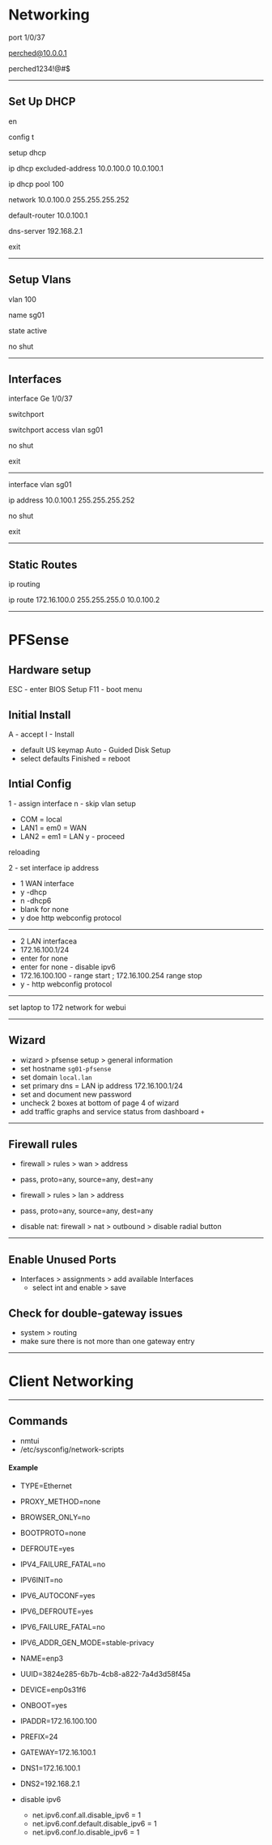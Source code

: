 # Networking

port 1/0/37

perched@10.0.0.1

perched1234!@#$

---

## Set Up DHCP

en

config t

setup dhcp

ip dhcp excluded-address 10.0.100.0 10.0.100.1

ip dhcp pool 100

network 10.0.100.0 255.255.255.252

default-router 10.0.100.1

dns-server 192.168.2.1

exit

---

## Setup Vlans

vlan 100

name sg01

state active

no shut

---

## Interfaces

interface Ge 1/0/37

switchport

switchport access vlan sg01

no shut

exit

---

interface vlan sg01

ip address 10.0.100.1 255.255.255.252

no shut

exit

---

## Static Routes

ip routing

ip route 172.16.100.0 255.255.255.0 10.0.100.2

---

# PFSense

## Hardware setup

ESC - enter BIOS Setup
F11 - boot menu

## Initial Install

A - accept
I - Install
 - default US keymap
Auto - Guided Disk Setup
 - select defaults
Finished = reboot

## Intial Config
1 - assign interface
n - skip vlan setup
 - COM = local
 - LAN1 = em0 = WAN
 - LAN2 = em1 = LAN
 y - proceed

reloading

2 - set interface ip address

 - 1 WAN interface
 - y -dhcp
 - n -dhcp6
 - blank for none
 - y doe http webconfig protocol

---
 - 2 LAN interfacea
 - 172.16.100.1/24
 - enter for none
 - enter for none - disable ipv6
 - 172.16.100.100 - range start ; 172.16.100.254 range stop
 - y - http webconfig protocol

 ---

 set laptop to 172 network for webui

 ---

## Wizard

  - wizard > pfsense setup > general information
  - set hostname  `sg01-pfsense`
  - set domain  `local.lan`
  - set primary dns = LAN ip address 172.16.100.1/24
  - set and document new password
  - uncheck 2 boxes at bottom of page 4 of wizard
  - add traffic graphs and service status from dashboard `+`

---

## Firewall rules
  - firewall > rules > wan > address
   - pass, proto=any, source=any, dest=any
  - firewall > rules > lan > address
   - pass, proto=any, source=any, dest=any

  - disable nat:  firewall > nat > outbound > disable radial button

---

## Enable Unused Ports

  - Interfaces > assignments > add available Interfaces
    - select int and enable > save

## Check for double-gateway issues
  - system > routing
  - make sure there is not more than one gateway entry

---

# Client Networking

---

## Commands
 - nmtui
 - /etc/sysconfig/network-scripts

#### Example

  -   TYPE=Ethernet
  -   PROXY_METHOD=none
  -   BROWSER_ONLY=no
  -   BOOTPROTO=none
  -   DEFROUTE=yes
  -   IPV4_FAILURE_FATAL=no
  -   IPV6INIT=no
  -   IPV6_AUTOCONF=yes
  -   IPV6_DEFROUTE=yes
  -   IPV6_FAILURE_FATAL=no
  -   IPV6_ADDR_GEN_MODE=stable-privacy
  -   NAME=enp3
  -   UUID=3824e285-6b7b-4cb8-a822-7a4d3d58f45a
  -   DEVICE=enp0s31f6
  -   ONBOOT=yes
  -   IPADDR=172.16.100.100
  -   PREFIX=24
  -   GATEWAY=172.16.100.1
  -   DNS1=172.16.100.1
  -   DNS2=192.168.2.1



 - disable ipv6
   - net.ipv6.conf.all.disable_ipv6 = 1
   - net.ipv6.conf.default.disable_ipv6 = 1
   - net.ipv6.conf.lo.disable_ipv6 = 1
